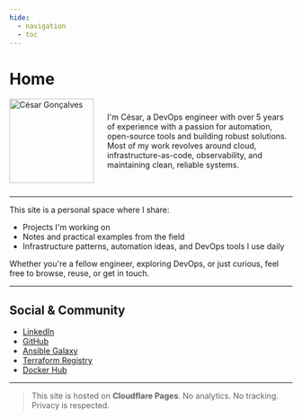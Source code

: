 ```yaml
---
hide:
  - navigation
  - toc
---
```


# Home

<div style="display: flex; flex-wrap: wrap; justify-content: space-between; align-items: center; gap: 1.5rem; margin-bottom: 1.5rem;">
  <img src="https://github.com/cesargoncalves.png" alt="César Gonçalves" width="150" height="150" class="no-glightbox" style="margin: 0 auto;">
  <div style="flex: 1; min-width: 250px;">
    I'm César, a DevOps engineer with over 5 years of experience with a passion for automation, open-source tools and building robust solutions. Most of my work revolves around cloud, infrastructure-as-code, observability, and maintaining clean, reliable systems.
  </div>
</div>

---

This site is a personal space where I share:

- Projects I'm working on
- Notes and practical examples from the field
- Infrastructure patterns, automation ideas, and DevOps tools I use daily

Whether you're a fellow engineer, exploring DevOps, or just curious, feel free to browse, reuse, or get in touch.

---

## Social & Community

- [LinkedIn](https://linkedin.com/in/cesar-goncalves)
- [GitHub](https://github.com/cesargoncalves)
- [Ansible Galaxy](https://galaxy.ansible.com/ui/standalone/namespaces/12193/)
- [Terraform Registry](https://registry.terraform.io/namespaces/cesargoncalves)
- [Docker Hub](https://hub.docker.com/u/cesargoncalves)

---

> This site is hosted on **Cloudflare Pages**. No analytics. No tracking. Privacy is respected.

